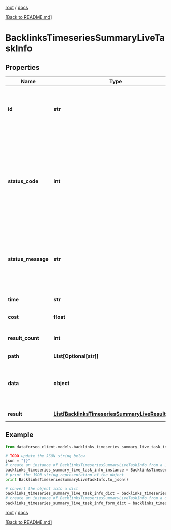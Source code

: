 [root](./../ "root") / [docs](./ "docs")

[[Back to README.md]](./../README.md "[Back to README.md]")

# BacklinksTimeseriesSummaryLiveTaskInfo

## Properties

Name | Type | Description | Notes
------------ | ------------- | ------------- | -------------
**id** | **str** | task identifier unique task identifier in our system in the UUID format | [optional]
**status_code** | **int** | status code of the task generated by DataForSEO, can be within the following range: 10000-60000 you can find the full list of the response codes here | [optional]
**status_message** | **str** | informational message of the task you can find the full list of general informational messages here | [optional]
**time** | **str** | execution time, seconds | [optional]
**cost** | **float** | total tasks cost, USD | [optional]
**result_count** | **int** | number of elements in the result array | [optional]
**path** | **List[Optional[str]]** | URL path | [optional]
**data** | **object** | contains the same parameters that you specified in the POST request | [optional]
**result** | [**List[BacklinksTimeseriesSummaryLiveResultInfo]**](BacklinksTimeseriesSummaryLiveResultInfo.md) | array of results | [optional]

## Example

```python
from dataforseo_client.models.backlinks_timeseries_summary_live_task_info import BacklinksTimeseriesSummaryLiveTaskInfo

# TODO update the JSON string below
json = "{}"
# create an instance of BacklinksTimeseriesSummaryLiveTaskInfo from a JSON string
backlinks_timeseries_summary_live_task_info_instance = BacklinksTimeseriesSummaryLiveTaskInfo.from_json(json)
# print the JSON string representation of the object
print BacklinksTimeseriesSummaryLiveTaskInfo.to_json()

# convert the object into a dict
backlinks_timeseries_summary_live_task_info_dict = backlinks_timeseries_summary_live_task_info_instance.to_dict()
# create an instance of BacklinksTimeseriesSummaryLiveTaskInfo from a dict
backlinks_timeseries_summary_live_task_info_form_dict = backlinks_timeseries_summary_live_task_info.from_dict(backlinks_timeseries_summary_live_task_info_dict)
```

  

[root](./../ "root") / [docs](./ "docs")

[[Back to README.md]](./../README.md "[Back to README.md]")